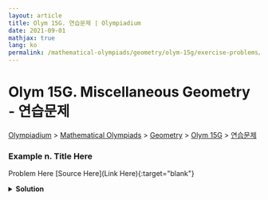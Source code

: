 ```yaml
---
layout: article
title: Olym 15G. 연습문제 | Olympiadium
date: 2021-09-01
mathjax: true
lang: ko
permalink: /mathematical-olympiads/geometry/olym-15g/exercise-problems/
---
```

# Olym 15G. Miscellaneous Geometry <br> <ssup> - 연습문제</ssup>

<a href="{{ site.homeurl }}">Olympiadium</a> > <a href="{{ site.homeurl }}mathematical-olympiads/">Mathematical Olympiads</a> > <a href="{{ site.homeurl }}mathematical-olympiads/geometry/">Geometry</a> > <a href="{{ site.homeurl }}mathematical-olympiads/geometry/olym-15g/">Olym 15G</a> > <a href="{{ site.homeurl }}mathematical-olympiads/geometry/olym-15g/exercise-problems/">연습문제</a>

### Example n. Title Here
<skyblueboard> Problem Here </skyblueboard>
[Source Here](Link Here){:target="blank"}
<pinkborder><details>
<summary><b>Solution</b></summary>
Solution Here. 
</details></pinkborder>


